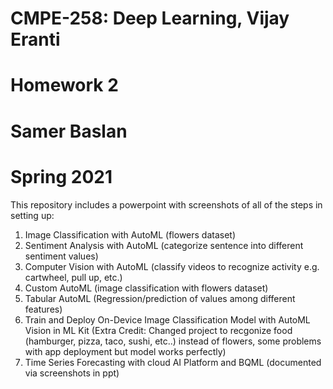 # CMPE-258: Deep Learning, Vijay Eranti
# Homework 2
# Samer Baslan
# Spring 2021

This repository includes a powerpoint with screenshots of all of the steps in setting up:
1. Image Classification with AutoML (flowers dataset)
2. Sentiment Analysis with AutoML (categorize sentence into different sentiment values)
3. Computer Vision with AutoML (classify videos to recognize activity e.g. cartwheel, pull up, etc.)
4. Custom AutoML (image classification with flowers dataset)
5. Tabular AutoML (Regression/prediction of values among different features)
6. Train and Deploy On-Device Image Classification Model with AutoML Vision in ML Kit 
(Extra Credit: Changed project to recgonize food (hamburger, pizza, taco, sushi, etc..) instead of flowers, some problems with app deployment but model works perfectly)
7. Time Series Forecasting with cloud AI Platform and BQML (documented via screenshots in ppt)
